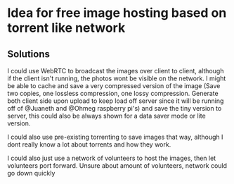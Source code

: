 # Idea for free image hosting based on torrent like network

## Solutions

I could use WebRTC to broadcast the images over client to client, although if the client isn't running, the photos wont be visible on the network. I might be able to cache and save a very compressed version of the image (Save two copies, one lossless compression, one lossy compression. Generate both client side upon upload to keep load off server since it will be running off of @Juaneth and @Ohmeg raspberry pi's) and save the tiny version to server, this could also be always shown for a data saver mode or lite version.

I could also use pre-existing torrenting to save images that way, although I dont really know a lot about torrents and how they work.

I could also just use a network of volunteers to host the images, then let volunteers port forward. Unsure about amount of volunteers, network could go down quickly
